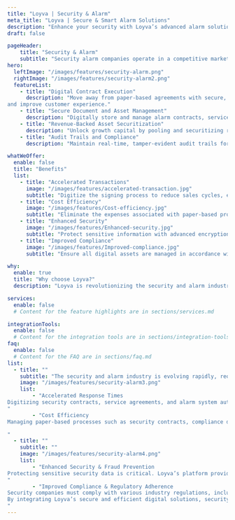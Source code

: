 ```yaml
---
title: "Loyva | Security & Alarm"
meta_title: "Loyva | Secure & Smart Alarm Solutions"
description: "Enhance your security with Loyva’s advanced alarm solutions. Ensure real-time monitoring, compliance, and data protection for your business."
draft: false

pageHeader:
    title: "Security & Alarm"
    subtitle: "Security alarm companies operate in a competitive market where speed, security, and customer trust are critical. Loyva’s eVault and digital asset management platform transforms contract and financing processes, enabling companies to digitize agreements, manage recurring revenue assets, and unlock capital through securitization."
hero:
  leftImage: "/images/features/security-alarm.png"
  rightImage: "/images/features/security-alarm2.png"
  featureList:
    - title: "Digital Contract Execution"
      description: "Move away from paper-based agreements with secure, legally enforceable eContracts for new customer installations, monitoring agreements, and financing plans. Integrate with eSign platforms and CRM systems to reduce contract processing time 
and improve customer experience."
    - title: "Secure Document and Asset Management"
      description: "Digitally store and manage alarm contracts, service agreements, financing records, and recurring revenue assets in a tamper-proof eVault. Ensure contracts are traceable, easily retrievable, and fully compliant with state and industry regulations."
    - title: "Revenue-Backed Asset Securitization"
      description: "Unlock growth capital by pooling and securitizing recurring monthly revenue contracts (RMR) through trusted digital asset management. Facilitate the sale, assignment, or collateralization of alarm contracts with full audit trails to meet investor requirements."
    - title: "Audit Trails and Compliance"
      description: "Maintain real-time, tamper-evident audit trails for every contract and asset, supporting due diligence, lender audits, and investor requirements. Adheres to UCC Section 9-105, ESIGN, and UETA standards to protect digital contract enforceability."

whatWeOffer:
  enable: false
  title: "Benefits"
  list:
    - title: "Accelerated Transactions"
      image: "/images/features/accelerated-transaction.jpg"
      subtitle: "Digitize the signing process to reduce sales cycles, enabling quicker access to capital and improved customer satisfaction."
    - title: "Cost Efficiency"
      image: "/images/features/Cost-efficiency.jpg"
      subtitle: "Eliminate the expenses associated with paper-based processes, such as printing, shipping, and storage, leading to significant cost savings."
    - title: "Enhanced Security"
      image: "/images/features/Enhanced-security.jpg"
      subtitle: "Protect sensitive information with advanced encryption and controlled access, reducing the risk of fraud and unauthorized alterations."
    - title: "Improved Compliance"
      image: "/images/features/Improved-compliance.jpg"
      subtitle: "Ensure all digital assets are managed in accordance with industry regulations, minimizing legal risks and enhancing market liquidity"

why:
  enable: true
  title: "Why choose Loyva?"
  description: "Loyva is revolutionizing the security and alarm industry with cutting-edge digital solutions that enhance efficiency, security, and compliance. Our eVault technology is designed specifically for alarm companies, monitoring centers, and financial institutions, providing a secure and seamless platform for managing digital contracts, service agreements, and compliance documents. Protect your business with Loyva and experience a smarter, more secure approach to digital document management."

services:
  enable: false
  # Content for the feature highlights are in sections/services.md

integrationTools: 
  enable: false
  # Content for the integration tools are in sections/integration-tools.md
faq:
  enable: false
  # Content for the FAQ are in sections/faq.md
list:
  - title: ""
    subtitle: "The security and alarm industry is evolving rapidly, requiring cutting-edge technology to meet modern demands. Loyva’s digital solutions are designed to streamline security operations, enhance compliance, and improve customer trust. By eliminating inefficiencies in traditional processes, security companies can deliver faster, more reliable, and more secure services."
    image: "/images/features/security-alarm3.png"
    list:
        - "Accelerated Response Times
Digitizing security contracts, service agreements, and alarm system authorizations significantly reduces the time it takes to activate new security services. With Loyva, security firms can automate approvals, enabling instant dispatching of security personnel and real-time monitoring activation. Faster service delivery leads to higher customer satisfaction and improved safety outcomes.
"
        - "Cost Efficiency
Managing paper-based processes such as security contracts, compliance documents, and alarm system service records can be expensive and error-prone. Loyva eliminates printing, storage, and administrative costs while reducing manual errors. By streamlining digital document workflows, security companies can allocate more resources toward improving security operations instead of paperwork.

"
  - title: ""
    subtitle: ""
    image: "/images/features/security-alarm4.png"
    list:
        - "Enhanced Security & Fraud Prevention
Protecting sensitive security data is critical. Loyva’s platform provides advanced encryption, secure document storage, and access-controlled authentication to prevent unauthorized alterations or fraud. Alarm system providers and security monitoring companies can ensure that service agreements, customer identities, and emergency protocols remain tamper-proof and compliant with industry standards.
"
        - "Improved Compliance & Regulatory Adherence
Security companies must comply with various industry regulations, including data privacy laws, monitoring standards, and licensing requirements. Loyva’s digital transaction management system ensures that all security service agreements and compliance records are securely maintained and easily accessible. Automated audit trails reduce the risk of legal issues and enhance accountability in the security industry.
By integrating Loyva’s secure and efficient digital solutions, security and alarm companies can optimize their operations, improve service reliability, and strengthen customer trust. Stay ahead of industry challenges with a seamless, secure, and scalable approach to security document management
"
---
```

